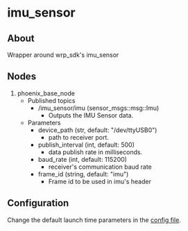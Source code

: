 # imu_sensor

## About

Wrapper around wrp_sdk's imu_sensor

## Nodes

1. phoenix_base_node
    * Published topics
        * /imu_sensor/imu (sensor_msgs::msg::Imu)  
            * Outputs the IMU Sensor data.
    * Parameters
        * device_path (str, default: "/dev/ttyUSB0")
            * path to receiver port.
        * publish_interval (int, default: 500)
            * data publish rate in milliseconds.
        * baud_rate (int, default: 115200)
            * receiver's communication baud rate
        *  frame_id (string, default: "imu")
            * Frame id to be used in imu's header

## Configuration

Change the default launch time parameters in the [config file](./config/imu_sensor_node_config.yaml).
